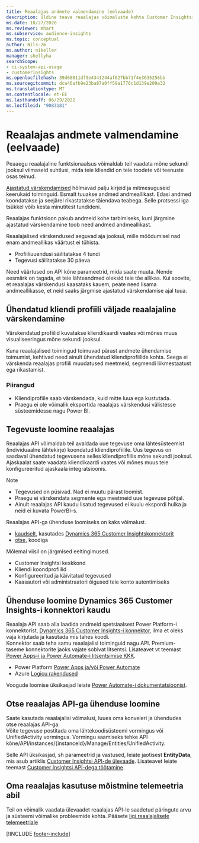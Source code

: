 ```yaml
---
title: Reaalajas andmete valmendamine (eelvaade)
description: Üldine teave reaalajas võimaluste kohta Customer Insightsis.
ms.date: 10/27/2020
ms.reviewer: mhart
ms.subservice: audience-insights
ms.topic: conceptual
author: Nils-2m
ms.author: nikeller
manager: shellyha
searchScope:
- ci-system-api-usage
- customerInsights
ms.openlocfilehash: 39d68011df9e4341244af627bb71f4e3635256bb
ms.sourcegitcommit: dca46afb9e23ba87a0ff59a1776c1d139e209a32
ms.translationtype: MT
ms.contentlocale: et-EE
ms.lasthandoff: 06/29/2022
ms.locfileid: "9083181"
---
```

# <a name="real-time-data-ingestion-preview"></a>Reaalajas andmete valmendamine (eelvaade)

Peaaegu reaalajaline funktsionaalsus võimaldab teil vaadata mõne sekundi jooksul viimaseid suhtlusi, mida teie kliendid on teie toodete või teenuste osas teinud.

[Ajastatud värskendamised](system.md#schedule-tab) hõlmavad palju kirjeid ja mitmesuguseid keerukaid toiminguid. Esmalt tuuakse andmed andmeallikast. Edasi andmed koondatakse ja seejärel rikastatakse täiendava teabega. Selle protsessi iga tsükkel võib kesta minutitest tundideni.

Reaalajas funktsioon pakub andmeid kohe tarbimiseks, kuni järgmine ajastatud värskendamine toob need andmed andmeallikast.

Reaalajalised värskendused aeguvad aja jooksul, mille möödumisel nad enam andmeallikas väärtust ei tühista.

- Profiiliuuendusi säilitatakse 4 tundi
- Tegevusi säilitatakse 30 päeva

Need väärtused on API kõne parameetrid, mida saate muuta. Nende eesmärk on tagada, et teie lähteandmed oleksid teie tõe allikas. Kui soovite, et reaalajas värskendusi kaasataks kauem, peate need lisama andmeallikasse, et neid saaks järgmise ajastatud värskendamise ajal tuua.

## <a name="real-time-update-of-the-unified-customer-profile-fields"></a>Ühendatud kliendi profiili väljade reaalajaline värskendamine

Värskendatud profiilid kuvatakse kliendikaardi vaates või mõnes muus visualiseeringus mõne sekundi jooksul.

Kuna reaalajalised toimingud toimuvad pärast andmete ühendamise toimumist, kehtivad need ainult ühendatud kliendiprofiilide kohta. Seega ei värskenda reaalajas profiili muudatused meetmeid, segmendi liikmestaatust ega rikastamist.

### <a name="limitations"></a>Piirangud

- Kliendiprofiile saab värskendada, kuid mitte luua ega kustutada.
- Praegu ei ole võimalik eksportida reaalajas värskendusi välistesse süsteemidesse nagu Power BI.

## <a name="real-time-creation-of-activities"></a>Tegevuste loomine reaalajas

Reaalajas API võimaldab teil avaldada uue tegevuse oma lähtesüsteemist (individuaalne lähtekirje) koondatud kliendiprofiilile. Uus tegevus on saadaval ühendatud tegevusena selles kliendiprofiilis mõne sekundi jooksul. Ajaskaalat saate vaadata kliendikaardi vaates või mõnes muus teie konfigureeritud ajaskaala integratsioonis.

> [!NOTE]
>
> - Tegevused on püsivad. Nad ei muutu pärast loomist.
> - Praegu ei värskendata segmente ega meetmeid uue tegevuse põhjal.
> - Ainult reaalajas API kaudu lisatud tegevused ei kuulu ekspordi hulka ja neid ei kuvata PowerBI-s.

Reaalajas API-ga ühenduse loomiseks on kaks võimalust.

- [kaudselt](#connect-via-the-dynamics-365-customer-insights-connector), kasutades [Dynamics 365 Customer Insightskonnektorit](/connectors/customerinsights/)
- [otse](#connect-directly-to-the-real-time-api), koodiga

Mõlemal viisil on järgmised eeltingimused.

- Customer Insightsi keskkond
- Kliendi koondprofiilid
- Konfigureeritud ja käivitatud tegevused
- Kaasautori või administraatori õigused teie konto autentimiseks

## <a name="connect-via-the-dynamics-365-customer-insights-connector"></a>Ühenduse loomine Dynamics 365 Customer Insights-i konnektori kaudu

Reaalaja API saab alla laadida andmeid spetsiaalsest Power Platform-i konnektorist, [Dynamics 365 Customer Insights-i konnektor](/connectors/customerinsights/), ilma et oleks vaja kirjutada ja kasutada mis tahes koodi.    
Konnektor saab teha samu reaalajalisi toiminguid nagu API. Premium-taseme konnektorite jaoks vajate sobivat litsentsi. Lisateavet vt teemast [Power Apps-i ja Power Automate-i litsentsimise KKK](/power-platform/admin/powerapps-flow-licensing-faq).

- Power Platform [Power Apps ja/või Power Automate](/connectors/)
- Azure [Logicu rakendused](/azure/connectors/apis-list)

Voogude loomise üksikasjad leiate [Power Automate-i dokumentatsioonist](/power-automate/).

## <a name="connect-directly-to-the-real-time-api"></a>Otse reaalajas API-ga ühenduse loomine

Saate kasutada reaalajalisi võimalusi, luues oma konveieri ja ühendudes otse reaalajas API-ga.    
Võite tegevuse postitada oma lähtekoodisüsteemi vormingus või UnifiedActivity vormingus. Vormingu saamiseks tehke API kõne/API/instances/{instanceId}/Manage/Entities/UnifiedActivity.

Selle API üksikasjad, sh parameetrid ja vastused, leiate jaotisest **EntityData**, mis asub artiklis [Customer Insightsi API-de ülevaade](https://developer.ci.ai.dynamics.com/api-details#api=CustomerInsights). Lisateavet leiate teemast [Customer Insightsi API-dega töötamine](apis.md).

## <a name="understand-your-real-time-usage-with-telemetry"></a>Oma reaalajas kasutuse mõistmine telemeetria abil

Teil on võimalik vaadata ülevaadet reaalajas API-le saadetud päringute arvu ja süsteemi võimalike probleemide kohta. Pääsete [ligi reaalajalisele telemeetriale](system.md#api-usage-tab) 


[!INCLUDE [footer-include](includes/footer-banner.md)]
